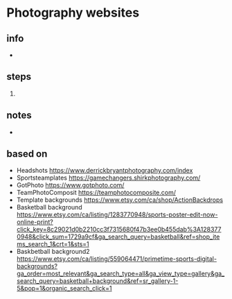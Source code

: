 # Photography websites  

## info  
* 

## steps  
1. 

## notes  
*  

## based on  
*  Headshots https://www.derrickbryantphotography.com/index 
*  Sportsteamplates https://gamechangers.shirkphotography.com/ 
*  GotPhoto https://www.gotphoto.com/ 
*  TeamPhotoComposit https://teamphotocomposite.com/ 
*  Template backgrounds https://www.etsy.com/ca/shop/ActionBackdrops 
*  Basketball background https://www.etsy.com/ca/listing/1283770948/sports-poster-edit-now-online-print?click_key=8c29021d0b2210cc3f7315680f47b3ee0b455dab%3A1283770948&click_sum=1729a9cf&ga_search_query=basketball&ref=shop_items_search_1&crt=1&sts=1 
*  Baskbetball background2 https://www.etsy.com/ca/listing/559064471/primetime-sports-digital-backgrounds?ga_order=most_relevant&ga_search_type=all&ga_view_type=gallery&ga_search_query=basketball+background&ref=sr_gallery-1-5&pop=1&organic_search_click=1 

